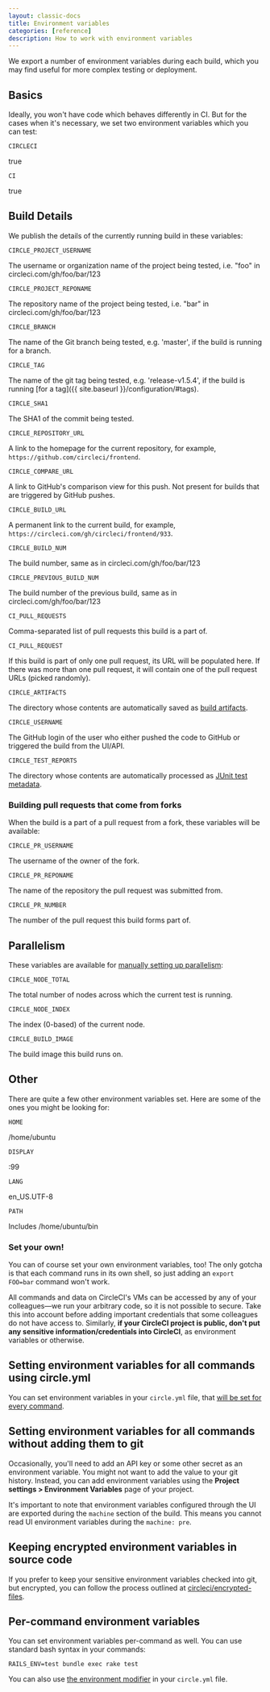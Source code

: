```yaml
---
layout: classic-docs
title: Environment variables
categories: [reference]
description: How to work with environment variables
---
```


We export a number of environment variables during each build, which you may find
useful for more complex testing or deployment.

## Basics

Ideally, you won't have code which behaves differently in CI. But for the cases
when it's necessary, we set two environment variables which you can test:

`CIRCLECI`

true

`CI`

true

## Build Details

We publish the details of the currently running build in these variables:

`CIRCLE_PROJECT_USERNAME`

The username or organization name of the project being tested, i.e. "foo" in circleci.com/gh/foo/bar/123

`CIRCLE_PROJECT_REPONAME`

The repository name of the project being tested, i.e. "bar" in circleci.com/gh/foo/bar/123

`CIRCLE_BRANCH`

The name of the Git branch being tested, e.g. 'master', if the build is running for a branch.

`CIRCLE_TAG`

The name of the git tag being tested, e.g. 'release-v1.5.4', if the build is running [for a tag]({{ site.baseurl }}/configuration/#tags).

`CIRCLE_SHA1`

The SHA1 of the commit being tested.

`CIRCLE_REPOSITORY_URL`

A link to the homepage for the current repository, for example, `https://github.com/circleci/frontend`.

`CIRCLE_COMPARE_URL`

A link to GitHub's comparison view for this push. Not present for builds that are triggered by GitHub pushes.

`CIRCLE_BUILD_URL`

A permanent link to the current build, for example, `https://circleci.com/gh/circleci/frontend/933`.

`CIRCLE_BUILD_NUM`

The build number, same as in circleci.com/gh/foo/bar/123

`CIRCLE_PREVIOUS_BUILD_NUM`

The build number of the previous build, same as in circleci.com/gh/foo/bar/123

`CI_PULL_REQUESTS`

Comma-separated list of pull requests this build is a part of.

`CI_PULL_REQUEST`

If this build is part of only one pull request, its URL will be populated here. If there was more than one pull request, it will contain one of the pull request URLs (picked randomly).

`CIRCLE_ARTIFACTS`

The directory whose contents are automatically saved as [build artifacts](/docs/build-artifacts/).

`CIRCLE_USERNAME`

The GitHub login of the user who either pushed the code to GitHub or triggered the build from the UI/API.

`CIRCLE_TEST_REPORTS`

The directory whose contents are automatically processed as [JUnit test metadata](/docs/test-metadata/).

### Building pull requests that come from forks

When the build is a part of a pull request from a fork, these variables
will be available:

`CIRCLE_PR_USERNAME`

The username of the owner of the fork.

`CIRCLE_PR_REPONAME`

The name of the repository the pull request was submitted from.

`CIRCLE_PR_NUMBER`

The number of the pull request this build forms part of.

## Parallelism

These variables are available for [manually setting up parallelism](/docs/parallel-manual-setup/):

`CIRCLE_NODE_TOTAL`

The total number of nodes across which the current test is running.

`CIRCLE_NODE_INDEX`

The index (0-based) of the current node.

`CIRCLE_BUILD_IMAGE`

The build image this build runs on.

## Other

There are quite a few other environment variables set. Here are some of
the ones you might be looking for:

`HOME`

/home/ubuntu

`DISPLAY`

:99

`LANG`

en_US.UTF-8

`PATH`

Includes /home/ubuntu/bin

<h3 id="custom">Set your own!</h3>

You can of course set your own environment variables, too!
The only gotcha is that each command runs in its own shell, so just adding an
`export FOO=bar` command won't work.

All commands and data on CircleCI's VMs can be accessed by any of your colleagues&mdash;we run your arbitrary code, so it is not possible to secure.
Take this into account before adding important credentials that some colleagues do not have access to.
Similarly, **if your CircleCI project is public, don't put any sensitive information/credentials into CircleCI**, as environment variables or otherwise.

## Setting environment variables for all commands using circle.yml

You can set environment variables in your `circle.yml` file, that
[will be set for every command](/docs/configuration/#environment).

## Setting environment variables for all commands without adding them to git

Occasionally, you'll need to add an API key or some other secret as
an environment variable.  You might not want to add the value to your
git history.  Instead, you can add environment variables using the
**Project settings &gt; Environment Variables** page of your project.

It's important to note that environment variables configured through
the UI are exported during the `machine` section of the build.  This
means you cannot read UI environment variables during the `machine: pre`.

## Keeping encrypted environment variables in source code

If you prefer to keep your sensitive environment variables checked into
git, but encrypted, you can follow the process outlined at
[circleci/encrypted-files](https://github.com/circleci/encrypted-files).


## Per-command environment variables

You can set environment variables per-command as well.
You can use standard bash syntax in your commands:

```
RAILS_ENV=test bundle exec rake test
```

You can also use [the environment modifier](/docs/configuration/#modifiers) in your
`circle.yml` file.
